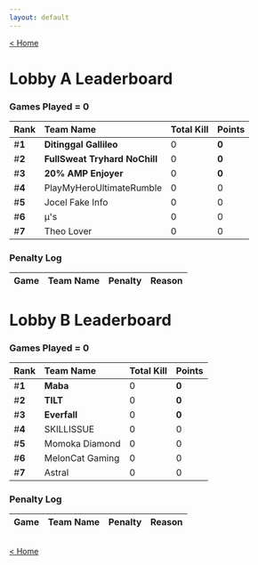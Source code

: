 ```yaml
---
layout: default
---
```


[< Home](https://kanziebub.github.io/SurvivalProtocol/)


# **Lobby A Leaderboard**

### Games Played = 0

|  Rank  | Team Name             | Total Kill | **Points** |
|:-------|:----------------------|:-----------|:-----------|
| #**1** | **Ditinggal Gallileo** | 0 | **0** | 
| #**2** | **FullSweat Tryhard NoChill** | 0 | **0** | 
| #**3** | **20% AMP Enjoyer** | 0 | **0** | 
| #**4** | PlayMyHeroUltimateRumble | 0 | 0 | 
| #**5** | Jocel Fake Info | 0 | 0 | 
| #**6** | µ's | 0 | 0 | 
| #**7** | Theo Lover | 0 | 0 | 

### Penalty Log

|  Game  | Team Name | Penalty | Reason                |
|:-------|:----------|:--------|:----------------------|
     
 ## 

# **Lobby B Leaderboard**

### Games Played = 0

|  Rank  | Team Name             | Total Kill | **Points** |
|:-------|:----------------------|:-----------|:-----------|
| #**1** | **Maba** | 0 | **0** | 
| #**2** | **TILT** | 0 | **0** | 
| #**3** | **Everfall** | 0 | **0** | 
| #**4** | SKILLISSUE | 0 | 0 | 
| #**5** | Momoka Diamond | 0 | 0 | 
| #**6** | MelonCat Gaming | 0 | 0 | 
| #**7** | Astral | 0 | 0 | 

### Penalty Log

|  Game  | Team Name | Penalty | Reason                |
|:-------|:----------|:--------|:----------------------|
     
 ## 

[< Home](https://kanziebub.github.io/SurvivalProtocol/)
    